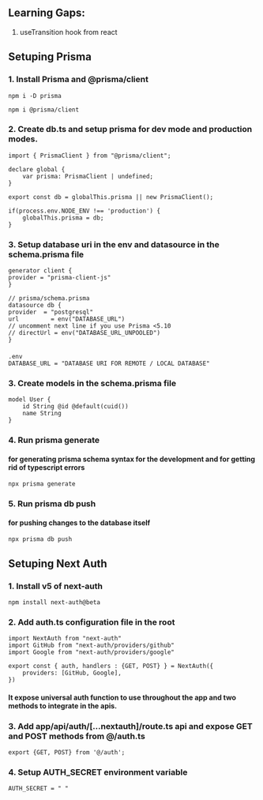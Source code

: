 ## Learning Gaps:
1. useTransition hook from react


## Setuping Prisma

### 1. Install Prisma and @prisma/client 
`` npm i -D prisma ``

`` npm i @prisma/client ``

### 2. Create db.ts and setup prisma for dev mode and production modes.
    import { PrismaClient } from "@prisma/client";

    declare global {
        var prisma: PrismaClient | undefined;
    }

    export const db = globalThis.prisma || new PrismaClient();

    if(process.env.NODE_ENV !== 'production') {
        globalThis.prisma = db;
    }


### 3. Setup database uri in the env and datasource in the schema.prisma file

    generator client {
    provider = "prisma-client-js"
    }

    // prisma/schema.prisma
    datasource db {
    provider  = "postgresql"
    url  	    = env("DATABASE_URL")
    // uncomment next line if you use Prisma <5.10
    // directUrl = env("DATABASE_URL_UNPOOLED")
    }

####
    .env
    DATABASE_URL = "DATABASE URI FOR REMOTE / LOCAL DATABASE"    

### 3. Create models in the schema.prisma file
    model User {
        id String @id @default(cuid())
        name String
    }

### 4.  Run prisma generate 
#### for generating prisma schema syntax for the development and for getting rid of typescript errors

`` npx prisma generate ``

### 5. Run prisma db push
#### for pushing changes to the database itself

`` npx prisma db push ``



## Setuping Next Auth

### 1. Install v5 of next-auth
`` npm install next-auth@beta ``

### 2. Add auth.ts configuration file in the root
    import NextAuth from "next-auth"
    import GitHub from "next-auth/providers/github"
    import Google from "next-auth/providers/google"
    
    export const { auth, handlers : {GET, POST} } = NextAuth({
        providers: [GitHub, Google],
    })

#### It expose universal auth function to use throughout the app and two methods to integrate in the apis.

### 3. Add app/api/auth/[...nextauth]/route.ts api and expose GET and POST methods from @/auth.ts
    export {GET, POST} from '@/auth';

### 4. Setup AUTH_SECRET environment variable
`` AUTH_SECRET = " " ``
